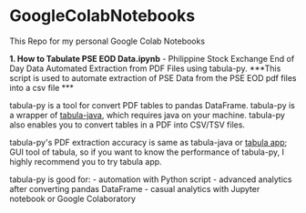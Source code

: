 # GoogleColabNotebooks

This Repo for my personal Google Colab Notebooks


**1. How to Tabulate PSE EOD Data.ipynb** - Philippine Stock Exchange End of Day Data Automated Extraction from PDF Files using tabula-py.
            ***This script is used to automate extraction of PSE Data from the PSE EOD pdf files into a csv file ***

tabula-py is a tool for convert PDF tables to pandas DataFrame. tabula-py is a wrapper of [tabula-java](https://github.com/tabulapdf/tabula-java), which requires java on your machine. tabula-py also enables you to convert tables in a PDF into CSV/TSV files.

tabula-py's PDF extraction accuracy is same as tabula-java or [tabula app](https://tabula.technology/); GUI tool of tabula, so if you want to know the performance of tabula-py, I highly recommend you to try tabula app.

tabula-py is good for:
      - automation with Python script
      - advanced analytics after converting pandas DataFrame
      - casual analytics with Jupyter notebook or Google Colaboratory

